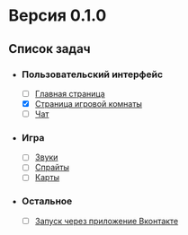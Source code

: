 # Версия 0.1.0

## Список задач

- ### Пользовательский интерфейс
  - [ ] [Главная страница](ui/index-page.md)
  - [X] [Страница игровой комнаты](ui/room-page.md)
  - [ ] [Чат](ui/chat.md)
- ### Игра
  - [ ] [Звуки](game/sounds.md)
  - [ ] [Спрайты](game/sprites.md)
  - [ ] [Карты](game/maps.md)
- ### Остальное
  - [ ] [Запуск через приложение Вконтакте](rest/run-vk.md)